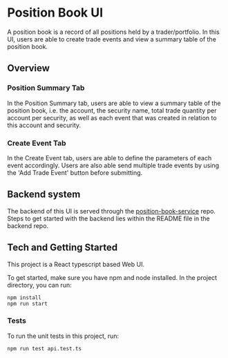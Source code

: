 # Position Book UI

A position book is a record of all positions held by a trader/portfolio. In this UI, users are able to create trade events and view a summary table of the position book. 

## Overview
### Position Summary Tab
In the Position Summary tab, users are able to view a summary table of the position book, i.e. the account, the security name, total trade quantity per account per security, as well as each event that was created in relation to this account and security.

### Create Event Tab
In the Create Event tab, users are able to define the parameters of each event accordingly. Users are also able send multiple trade events by using the 'Add Trade Event' button before submitting. 

## Backend system

The backend of this UI is served through the [position-book-service](https://github.com/yiweichay/position-book-service) repo. Steps to get started with the backend lies within the README file in the backend repo.

## Tech and Getting Started

This project is a React typescript based Web UI.

To get started, make sure you have npm and node installed. In the project directory, you can run:

```
npm install
npm run start
```

### Tests

To run the unit tests in this project, run:

`npm run test api.test.ts`


